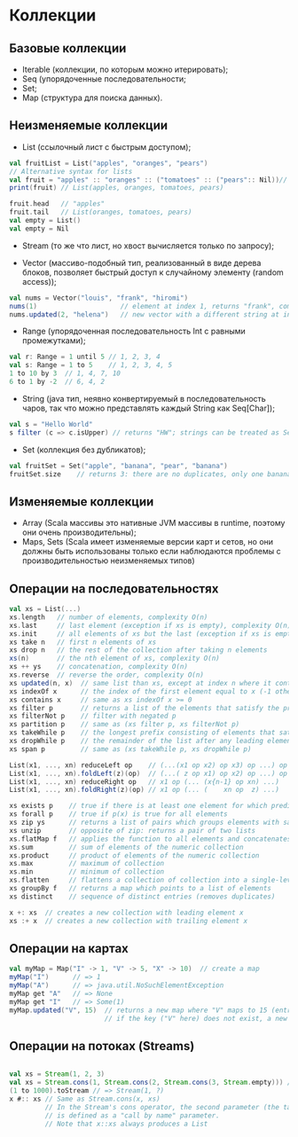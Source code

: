 # Коллекции

## Базовые коллекции

- Iterable (коллекции, по которым можно итерировать);
- Seq (упорядоченные последовательности;
- Set;
- Map (структура для поиска данных).

## Неизменяемые коллекции

- List (ссылочный лист с быстрым доступом);

```scala
val fruitList = List("apples", "oranges", "pears")
// Alternative syntax for lists
val fruit = "apples" :: "oranges" :: ("tomatoes" :: ("pears":: Nil))// parens optional, :: is right-associative
print(fruit) // List(apples, oranges, tomatoes, pears)

fruit.head   // "apples"
fruit.tail   // List(oranges, tomatoes, pears)
val empty = List()
val empty = Nil
```

- Stream (то же что лист, но хвост вычисляется только по запросу);

- Vector (массиво-подобный тип, реализованный в виде дерева блоков, позволяет быстрый доступ к случайному элементу (random access));

```scala
val nums = Vector("louis", "frank", "hiromi")
nums(1)                     // element at index 1, returns "frank", complexity O(log(n))
nums.updated(2, "helena")   // new vector with a different string at index 2, complexity O(log(n))
```

- Range (упорядоченная последовательность Int с равными промежутками);

```scala
val r: Range = 1 until 5 // 1, 2, 3, 4
val s: Range = 1 to 5    // 1, 2, 3, 4, 5
1 to 10 by 3  // 1, 4, 7, 10
6 to 1 by -2  // 6, 4, 2
```

- String (java тип, неявно конвертируемый в последовательность чаров, так что можно представлять каждый String как Seq[Char]);

```scala
val s = "Hello World"
s filter (c => c.isUpper) // returns "HW"; strings can be treated as Seq[Char]
```

- Set (коллекция без дубликатов);

```scala
val fruitSet = Set("apple", "banana", "pear", "banana")
fruitSet.size    // returns 3: there are no duplicates, only one banana
```


## Изменяемые коллекции

- Array (Scala массивы это нативные JVM массивы в runtime, поэтому они очень производительны);
- Maps, Sets (Scala имеет изменяемые версии карт и сетов, но они должны быть использованы только если наблюдаются проблемы с производительностью неизменяемых типов)


## Операции на последовательностях

```scala
val xs = List(...)
xs.length   // number of elements, complexity O(n)
xs.last     // last element (exception if xs is empty), complexity O(n)
xs.init     // all elements of xs but the last (exception if xs is empty), complexity O(n)
xs take n   // first n elements of xs
xs drop n   // the rest of the collection after taking n elements
xs(n)       // the nth element of xs, complexity O(n)
xs ++ ys    // concatenation, complexity O(n)
xs.reverse  // reverse the order, complexity O(n)
xs updated(n, x)  // same list than xs, except at index n where it contains x, complexity O(n)
xs indexOf x      // the index of the first element equal to x (-1 otherwise)
xs contains x     // same as xs indexOf x >= 0
xs filter p       // returns a list of the elements that satisfy the predicate p
xs filterNot p    // filter with negated p 
xs partition p    // same as (xs filter p, xs filterNot p)
xs takeWhile p    // the longest prefix consisting of elements that satisfy p
xs dropWhile p    // the remainder of the list after any leading element satisfying p have been removed
xs span p         // same as (xs takeWhile p, xs dropWhile p)

List(x1, ..., xn) reduceLeft op    // (...(x1 op x2) op x3) op ...) op xn
List(x1, ..., xn).foldLeft(z)(op)  // (...( z op x1) op x2) op ...) op xn
List(x1, ..., xn) reduceRight op   // x1 op (... (x{n-1} op xn) ...)
List(x1, ..., xn).foldRight(z)(op) // x1 op (... (    xn op  z) ...)

xs exists p    // true if there is at least one element for which predicate p is true
xs forall p    // true if p(x) is true for all elements
xs zip ys      // returns a list of pairs which groups elements with same index together
xs unzip       // opposite of zip: returns a pair of two lists
xs.flatMap f   // applies the function to all elements and concatenates the result
xs.sum         // sum of elements of the numeric collection
xs.product     // product of elements of the numeric collection
xs.max         // maximum of collection
xs.min         // minimum of collection
xs.flatten     // flattens a collection of collection into a single-level collection
xs groupBy f   // returns a map which points to a list of elements
xs distinct    // sequence of distinct entries (removes duplicates)

x +: xs  // creates a new collection with leading element x
xs :+ x  // creates a new collection with trailing element x

```

## Операции на картах

```scala
val myMap = Map("I" -> 1, "V" -> 5, "X" -> 10)  // create a map
myMap("I")      // => 1  
myMap("A")      // => java.util.NoSuchElementException  
myMap get "A"   // => None 
myMap get "I"   // => Some(1)
myMap.updated("V", 15)  // returns a new map where "V" maps to 15 (entry is updated)
                        // if the key ("V" here) does not exist, a new entry is added
```


## Операции на потоках (Streams)

```scala

val xs = Stream(1, 2, 3)
val xs = Stream.cons(1, Stream.cons(2, Stream.cons(3, Stream.empty))) // same as above
(1 to 1000).toStream // => Stream(1, ?)
x #:: xs // Same as Stream.cons(x, xs)
         // In the Stream's cons operator, the second parameter (the tail)
         // is defined as a "call by name" parameter.
         // Note that x::xs always produces a List
```













